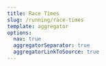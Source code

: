 ```yaml
---
title: Race Times
slug: /running/race-times
template: aggregator
options:
  nav: true
  aggregatorSeparator: true
  aggregatorLinkToSource: true
---
```

